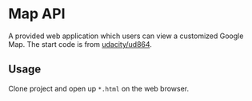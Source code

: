 # Map API
A provided web application which users can view a customized Google Map.
The start code is from [udacity/ud864](https://github.com/udacity/ud864/blob/master/07_Markers_Infowindows%20Quiz.html).

## Usage
Clone project and open up `*.html` on the web browser.
